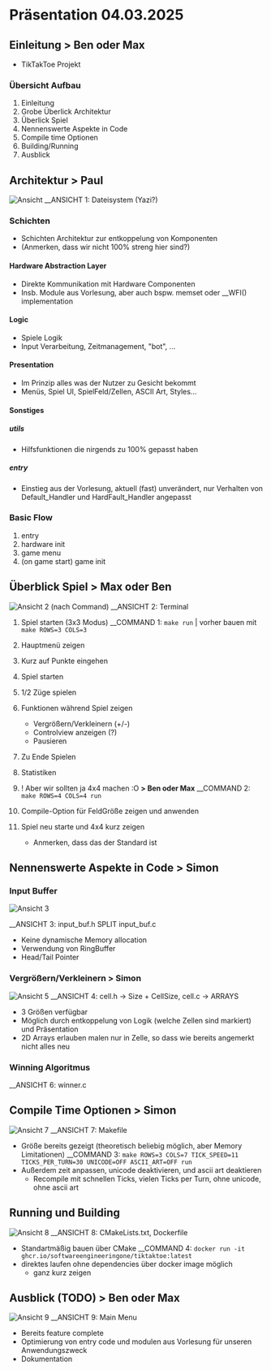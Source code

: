 # Präsentation 04.03.2025

## Einleitung > Ben oder Max

- TikTakToe Projekt

### Übersicht Aufbau
1. Einleitung
2. Grobe Überlick Architektur
2. Überlick Spiel
4. Nennenswerte Aspekte in Code
5. Compile time Optionen
6. Building/Running
7. Ausblick

## Architektur > Paul
![Ansicht](https://github.com/user-attachments/assets/ac9f3c44-f19c-4fc7-9869-ddfb3f9d6aef)
__ANSICHT 1: Dateisystem (Yazi?)
### Schichten
- Schichten Architektur zur entkoppelung von Komponenten
- (Anmerken, dass wir nicht 100% streng hier sind?)
#### Hardware Abstraction Layer
- Direkte Kommunikation mit Hardware Componenten
- Insb. Module aus Vorlesung, aber auch bspw. memset oder __WFI() implementation

#### Logic
- Spiele Logik
- Input Verarbeitung, Zeitmanagement, "bot", ...

#### Presentation
- Im Prinzip alles was der Nutzer zu Gesicht bekommt
- Menüs, Spiel UI, SpielFeld/Zellen, ASCII Art, Styles...

#### Sonstiges
##### utils
- Hilfsfunktionen die nirgends zu 100% gepasst haben

##### entry
- Einstieg aus der Vorlesung, aktuell (fast) unverändert, nur Verhalten von Default_Handler und HardFault_Handler angepasst

### Basic Flow
1. entry
2. hardware init
3. game menu
4. (on game start) game init

## Überblick Spiel > Max oder Ben
![Ansicht 2 (nach Command)](https://github.com/user-attachments/assets/d39ecbd4-a50f-4ada-a90f-785c7575cd6c)
__ANSICHT 2: Terminal
1. Spiel starten (3x3 Modus)
__COMMAND 1: `make run` | vorher bauen mit `make ROWS=3 COLS=3`
2. Hauptmenü zeigen
3. Kurz auf Punkte eingehen
4. Spiel starten
5. 1/2 Züge spielen
6. Funktionen während Spiel zeigen
    - Vergrößern/Verkleinern (+/-)
    - Controlview anzeigen (?)
    - Pausieren
7. Zu Ende Spielen
9. Statistiken

8. ! Aber wir sollten ja 4x4 machen :O **> Ben oder Max**
__COMMAND 2: `make ROWS=4 COLS=4 run`

9. Compile-Option für FeldGröße zeigen und anwenden
10. Spiel neu starte und 4x4 kurz zeigen
    - Anmerken, dass das der Standard ist

## Nennenswerte Aspekte in Code > Simon
### Input Buffer
![Ansicht 3](https://github.com/user-attachments/assets/81c768e4-9a55-4dc6-b9ba-6c49737d4c8e)

__ANSICHT 3: input_buf.h SPLIT input_buf.c
- Keine dynamische Memory allocation
- Verwendung von RingBuffer
- Head/Tail Pointer

### Vergrößern/Verkleinern  > Simon
![Ansicht 5](https://github.com/user-attachments/assets/955efb78-c715-4db2-a573-dfee62834321)
__ANSICHT 4: cell.h -> Size + CellSize, cell.c -> ARRAYS
- 3 Größen verfügbar
- Möglich durch entkoppelung von Logik (welche Zellen sind markiert) und Präsentation
- 2D Arrays erlauben malen nur in Zelle, so dass wie bereits angemerkt nicht alles neu

### Winning Algoritmus
__ANSICHT 6: winner.c


## Compile Time Optionen > Simon
![Ansicht 7](https://github.com/user-attachments/assets/1c1423d9-410f-4132-9b4c-136bc33f1651)
__ANSICHT 7: Makefile
- Größe bereits gezeigt (theoretisch beliebig möglich, aber Memory Limitationen)
__COMMAND 3: `make ROWS=3 COLS=7 TICK_SPEED=11 TICKS_PER_TURN=30 UNICODE=OFF ASCII_ART=OFF run`
- Außerdem zeit anpassen, unicode deaktivieren, und ascii art deaktieren
    - Recompile mit schnellen Ticks, vielen Ticks per Turn, ohne unicode, ohne ascii art

## Running und Building 
![Ansicht 8](https://github.com/user-attachments/assets/565c9722-1b3d-41c6-8d23-6d90bee9638a)
__ANSICHT 8: CMakeLists.txt, Dockerfile
- Standartmäßig bauen über CMake
__COMMAND 4: `docker run -it ghcr.io/softwareengineeringone/tiktaktoe:latest`
- direktes laufen ohne dependencies über docker image möglich
    - ganz kurz zeigen

## Ausblick (TODO) > Ben oder Max
![Ansicht 9](https://github.com/user-attachments/assets/16375cd7-6677-4ad8-8105-bad665308c07)
__ANSICHT 9: Main Menu
- Bereits feature complete
- Optimierung von entry code und modulen aus Vorlesung für unseren Anwendungszweck
- Dokumentation


